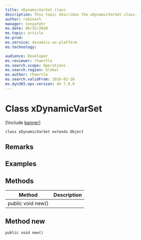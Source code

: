 ```yaml
---
title: xDynamicVarSet class
description: This topic describes the xDynamicVarSet class.
author: robinarh
manager: tonyafehr
ms.date: 06/25/2020
ms.topic: article
ms.prod: 
ms.service: dynamics-ax-platform
ms.technology: 

audience: Developer
ms.reviewer: rhaertle
ms.search.scope: Operations
ms.search.region: Global
ms.author: rhaertle
ms.search.validFrom: 2016-02-28
ms.dyn365.ops.version: AX 7.0.0
---
```


# Class xDynamicVarSet

[!include [banner](../includes/banner.md)]

```xpp
class xDynamicVarSet extends Object
```

## Remarks

## Examples

## Methods

| Method            | Description |
|-------------------|-------------|
| public void new() |             |

## Method new

```xpp
public void new()
```

